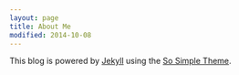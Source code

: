 ```yaml
---
layout: page
title: About Me
modified: 2014-10-08
---
```


This blog is powered by [Jekyll](http://jekyllrb.com/) using the [So Simple Theme](https://mmistakes.github.io/so-simple-theme/).
